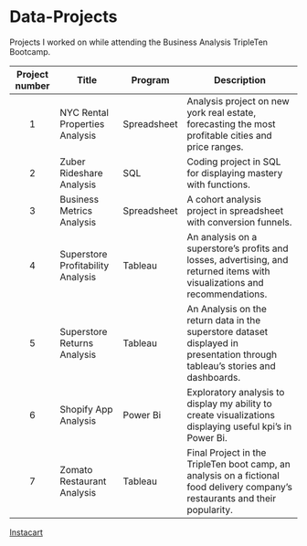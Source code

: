 # Data-Projects
Projects I worked on while attending the Business Analysis TripleTen Bootcamp.


| Project number | Title | Program | Description |
| :-----------: | ----------- |----------- |----------- |
| 1 | NYC Rental Properties Analysis | Spreadsheet | Analysis project on new york real estate, forecasting the most profitable cities and price ranges. |
| 2 | Zuber Rideshare Analysis | SQL | Coding project in SQL for displaying mastery with functions. |
| 3 | Business Metrics Analysis| Spreadsheet | A cohort analysis project in spreadsheet with conversion funnels. |
| 4 | Superstore Profitability Analysis | Tableau | An analysis on a superstore’s profits and losses, advertising, and returned items with visualizations and recommendations. |
| 5 | Superstore Returns Analysis | Tableau | An Analysis on the return data in the superstore dataset displayed in presentation through tableau’s stories and dashboards. |
| 6 | Shopify App Analysis | Power Bi |Exploratory analysis to display my ability to create visualizations displaying useful kpi’s in Power Bi.  |
| 7 | Zomato Restaurant Analysis | Tableau | Final Project in the TripleTen boot camp, an analysis on a fictional food delivery company’s restaurants and their popularity.  |

[Instacart](https://github.com/zarina-perez/TripleTen_projects/tree/main/02-EDA_project) 


